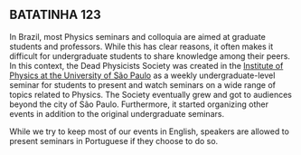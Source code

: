 ## BATATINHA 123

In Brazil, most Physics seminars and colloquia are aimed at graduate students and professors. While this has clear reasons, it often makes it difficult for undergraduate students to share knowledge among their peers. In this context, the Dead Physicists Society was created in the [Institute of Physics at the University of São Paulo](http://portal.if.usp.br/ifusp/) as a weekly undergraduate-level seminar for students to present and watch seminars on a wide range of topics related to Physics. The Society eventually grew and got to audiences beyond the city of São Paulo. Furthermore, it started organizing other events in addition to the original undergraduate seminars. 

While we try to keep most of our events in English, speakers are allowed to present seminars in Portuguese if they choose to do so.
